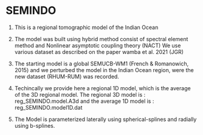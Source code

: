 # SEMINDO
1) This is a regional tomographic model of the Indian Ocean 
2) The model was built using hybrid method consist of spectral element method and Nonlinear asymptotic coupling theory (NACT)
We use various dataset as described on the paper wamba et al. 2021 (JGR)
3) The starting model is a global SEMUCB-WM1 (French & Romanowich, 2015) and we perturbed the model in the Indian Ocean region, 
were the new dataset (RHUM-RUM) was recorded.
4) Techincally we provide here a regional 1D model, which is the average of the 3D regional model.
The regional 3D model is    : reg_SEMINDO.model.A3d
and the average 1D model is : reg_SEMINDO.model1D.dat

5) The Model is parameterized laterally using spherical-splines and radially using b-splines.
